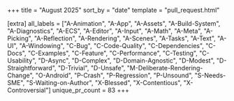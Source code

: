 +++
title = "August 2025"
sort_by = "date"
template = "pull_request.html"

[extra]
all_labels = ["A-Animation", "A-App", "A-Assets", "A-Build-System", "A-Diagnostics", "A-ECS", "A-Editor", "A-Input", "A-Math", "A-Meta", "A-Picking", "A-Reflection", "A-Rendering", "A-Scenes", "A-Tasks", "A-Text", "A-UI", "A-Windowing", "C-Bug", "C-Code-Quality", "C-Dependencies", "C-Docs", "C-Examples", "C-Feature", "C-Performance", "C-Testing", "C-Usability", "D-Async", "D-Complex", "D-Domain-Agnostic", "D-Modest", "D-Straightforward", "D-Trivial", "D-Unsafe", "M-Deliberate-Rendering-Change", "O-Android", "P-Crash", "P-Regression", "P-Unsound", "S-Needs-SME", "S-Waiting-on-Author", "X-Blessed", "X-Contentious", "X-Controversial"]
unique_pr_count = 83
+++
